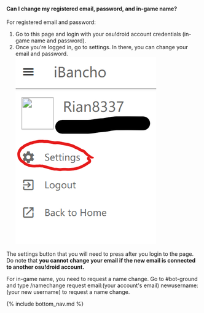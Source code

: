 #### Can I change my registered email, password, and in-game name?

For registered email and password:

1. Go to this page and login with your osu!droid account credentials (in-game name and password).
2. Once you’re logged in, go to settings. In there, you can change your email and password.
![Alt text](image.png "The settings button that you will need to press after you login to the page.")

The settings button that you will need to press after you login to the page.
Do note that **you cannot change your email if the new email is connected to another osu!droid account.**

For in-game name, you need to request a name change. Go to #bot-ground and type /namechange request email:(your account's email) newusername:(your new username) to request a name change.

<!-- Don't touch this part thank you -->
{% include bottom_nav.md %}